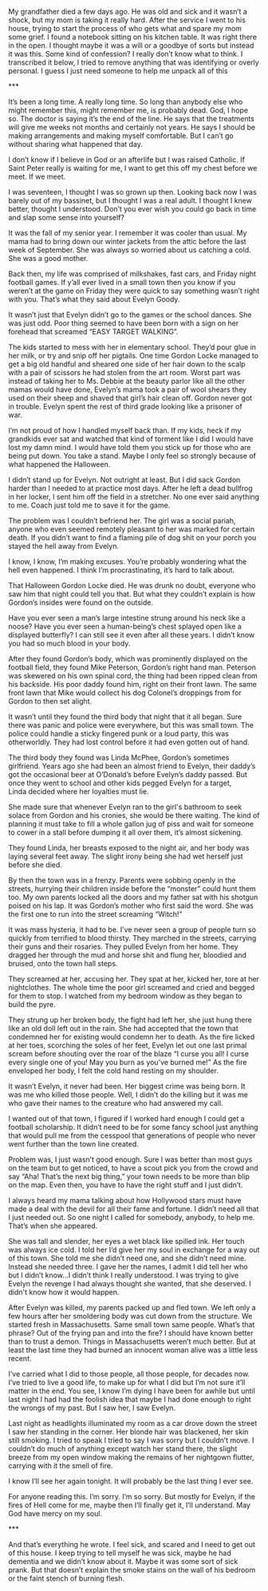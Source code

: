 My grandfather died a few days ago. He was old and sick and it wasn’t a shock, but my mom is taking it really hard. After the service I went to his house, trying to start the process of who gets what and spare my mom some grief. I found a notebook sitting on his kitchen table. It was right there in the open. I thought maybe it was a will or a goodbye of sorts but instead it was this. Some kind of confession? I really don’t know what to think. I transcribed it below, I tried to remove anything that was identifying or overly personal. I guess I just need someone to help me unpack all of this

\*\*\*

It’s been a long time. A really long time. So long than anybody else who might remember this, might remember me, is probably dead. God, I hope so. The doctor is saying it’s the end of the line. He says that the treatments will give me weeks not months and certainly not years. He says I should be making arrangements and making myself comfortable. But I can’t go without sharing what happened that day. 

I don’t know if I believe in God or an afterlife but I was raised Catholic. If Saint Peter really is waiting for me, I want to get this off my chest before we meet. If we meet.

I was seventeen, I thought I was so grown up then. Looking back now I was barely out of my bassinet, but I thought I was a real adult. I thought I knew better, thought I understood. Don’t you ever wish you could go back in time and slap some sense into yourself?

It was the fall of my senior year. I remember it was cooler than usual. My mama had to bring down our winter jackets from the attic before the last week of September. She was always so worried about us catching a cold. She was a good mother. 

Back then, my life was comprised of milkshakes, fast cars, and Friday night football games. If y’all ever lived in a small town then you know if you weren’t at the game on Friday they were quick to say something wasn’t right with you. That’s what they said about Evelyn Goody. 

It wasn’t just that Evelyn didn’t go to the games or the school dances. She was just odd. Poor thing seemed to have been born with a sign on her forehead that screamed “EASY TARGET WALKING”. 

The kids started to mess with her in elementary school. They’d pour glue in her milk, or try and snip off her pigtails. One time Gordon Locke managed to get a big old handful and sheared one side of her hair down to the scalp with a pair of scissors he had stolen from the art room. Worst part was instead of taking her to Ms. Debbie at the beauty parlor like all the other mamas would have done, Evelyn’s mama took a pair of wool shears they used on their sheep and shaved that girl’s hair clean off. Gordon never got in trouble. Evelyn spent the rest of third grade looking like a prisoner of war. 

I’m not proud of how I handled myself back than. If my kids, heck if my grandkids ever sat and watched that kind of torment like I did I would have lost my damn mind. I would have told them you stick up for those who are being put down. You take a stand. Maybe I only feel so strongly because of what happened the Halloween.

I didn’t stand up for Evelyn. Not outright at least. But I did sack Gordon harder than I needed to at practice most days. After he left a dead bullfrog in her locker, I sent him off the field in a stretcher. No one ever said anything to me. Coach just told me to save it for the game. 

The problem was I couldn’t befriend her. The girl was a social pariah, anyone who even seemed remotely pleasant to her was marked for certain death. If you didn’t want to find a flaming pile of dog shit on your porch you stayed the hell away from Evelyn. 

I know, I know, I’m making excuses. You’re probably wondering what the hell even happened. I think I’m procrastinating, it’s hard to talk about. 

That Halloween Gordon Locke died. He was drunk no doubt, everyone who saw him that night could tell you that. But what they couldn’t explain is how Gordon’s insides were found on the outside. 

Have you ever seen a man’s large intestine strung around his neck like a noose? Have you ever seen a human-being’s chest splayed open like a displayed butterfly? I can still see it even after all these years. I didn’t know you had so much blood in your body. 

After they found Gordon’s body, which was prominently displayed on the football field, they found Mike Peterson, Gordon’s right hand man. Peterson was skewered on his own spinal cord, the thing had been ripped clean from his backside. His poor daddy found him, right on their front lawn. The same front lawn that Mike would collect his dog Colonel’s droppings from for Gordon to then set alight. 

It wasn’t until they found the third body that night that it all began. Sure there was panic and police were everywhere, but this was small town. The police could handle a sticky fingered punk or a loud party, this was otherworldly. They had lost control before it had even gotten out of hand.

The third body they found was Linda McPhee, Gordon’s sometimes girlfriend. Years ago she had been an almost friend to Evelyn, their daddy’s got the occasional beer at O’Donald’s before Evelyn’s daddy passed. But once they went to school and other kids pegged Evelyn for a target, Linda decided where her loyalties must lie. 

She made sure that whenever Evelyn ran to the girl's bathroom to seek solace from Gordon and his cronies, she would be there waiting. The kind of planning it must take to fill a whole gallon jug of piss and wait for someone to cower in a stall before dumping it all over them, it’s almost sickening.  

They found Linda, her breasts exposed to the night air, and her body was laying several feet away. The slight irony being she had wet herself just before she died. 

By then the town was in a frenzy. Parents were sobbing openly in the streets, hurrying their children inside before the “monster” could hunt them too. My own parents locked all the doors and my father sat with his shotgun poised on his lap. It was Gordon’s mother who first said the word. She was the first one to run into the street screaming “Witch!” 

It was mass hysteria, it had to be. I’ve never seen a group of people turn so quickly from terrified to blood thirsty. They marched in the streets, carrying their guns and their rosaries. They pulled Evelyn from her home. They dragged her through the mud and horse shit and flung her, bloodied and bruised, onto the town hall steps. 

They screamed at her, accusing her. They spat at her, kicked her, tore at her nightclothes. The whole time the poor girl screamed and cried and begged for them to stop. I watched from my bedroom window as they began to build the pyre. 

They strung up her broken body, the fight had left her, she just hung there like an old doll left out in the rain. She had accepted that the town that condemned her for existing would condemn her to death. As the fire licked at her toes, scorching the soles of her feet, Evelyn let out one last primal scream before shouting over the roar of the blaze “I curse you all! I curse every single one of you! May you burn as you’ve burned me!” As the fire enveloped her body, I felt the cold hand resting on my shoulder. 

It wasn’t Evelyn, it never had been. Her biggest crime was being born. It was me who killed those people. Well, I didn’t do the killing but it was me who gave their names to the creature who had answered my call. 

I wanted out of that town, I figured if I worked hard enough I could get a football scholarship. It didn’t need to be for some fancy school just anything that would pull me from the cesspool that generations of people who never went further than the town line created. 

Problem was, I just wasn’t good enough. Sure I was better than most guys on the team but to get noticed, to have a scout pick you from the crowd and say “Aha! That’s the next big thing,” your town needs to be more than blip on the map. Even then, you have to have the right stuff and I just didn’t. 

I always heard my mama talking about how Hollywood stars must have made a deal with the devil for all their fame and fortune. I didn’t need all that I just needed out. So one night I called for somebody, anybody, to help me. That’s when she appeared. 

She was tall and slender, her eyes a wet black like spilled ink. Her touch was always ice cold. I told her I’d give her my soul in exchange for a way out of this town. She told me she didn’t need one, and she didn’t need mine. Instead she needed three. I gave her the names, I admit I did tell her who but I didn’t know…I didn’t think I really understood. I was trying to give Evelyn the revenge I had always thought she wanted, that she deserved. I didn't know how it would happen.  

After Evelyn was killed, my parents packed up and fled town. We left only a few hours after her smoldering body was cut down from the structure. We started fresh in Massachusetts. Same small town same people. What’s that phrase? Out of the frying pan and into the fire? I should have known better than to trust a demon. Things in Massachusetts weren’t much better. But at least the last time they had burned an innocent woman alive was a little less recent. 

I’ve carried what I did to those people, all those people, for decades now. I’ve tried to live a good life, to make up for what I did but I’m not sure it’ll matter in the end. You see, I know I’m dying I have been for awhile but until last night I had had the foolish idea that maybe I had done enough to right the wrongs of my past. But I saw her, I saw Evelyn. 

Last night as headlights illuminated my room as a car drove down the street I saw her standing in the corner. Her blonde hair was blackened, her skin still smoking. I tried to speak I tried to say I was sorry but I couldn’t move. I couldn’t do much of anything except watch her stand there, the slight breeze from my open window making the remains of her nightgown flutter, carrying with it the smell of fire. 

I know I’ll see her again tonight. It will probably be the last thing I ever see. 

For anyone reading this. I’m sorry. I’m so sorry. But mostly for Evelyn, if the fires of Hell come for me, maybe then I’ll finally get it, I’ll understand. May God have mercy on my soul. 

\*\*\*

And that’s everything he wrote. I feel sick, and scared and I need to get out of this house. I keep trying to tell myself he was sick, maybe he had dementia and we didn’t know about it. Maybe it was some sort of sick prank. But that doesn’t explain the smoke stains on the wall of his bedroom or the faint stench of burning flesh. 